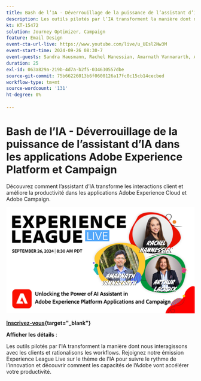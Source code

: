 ```yaml
---
title: Bash de l’IA - Déverrouillage de la puissance de l’assistant d’IA dans les applications Adobe Experience Platform et Campaign
description: Les outils pilotés par l’IA transforment la manière dont nous interagissons avec les clients et rationalisons les workflows. Rejoignez notre webinaire Experience League Live sur le thème de l’IA pour suivre le rythme de l’innovation et découvrir comment les capacités de l’Adobe vont accélérer votre productivité. 
kt: KT-15472
solution: Journey Optimizer, Campaign
feature: Email Design
event-cta-url-live: https://www.youtube.com/live/u_UEsl2Nw3M
event-start-time: 2024-09-26 08:30-7
event-guests: Sandra Hausmann, Rachel Hanessian, Amarnath Vannararth, Arthur Lacroix
duration: 25
exl-id: 063a829a-219b-4d7a-b2f5-034630557dbe
source-git-commit: 75b66226013b6f0600126a17fc0c15cb14cecbed
workflow-type: tm+mt
source-wordcount: '131'
ht-degree: 0%

---
```


# Bash de l’IA - Déverrouillage de la puissance de l’assistant d’IA dans les applications Adobe Experience Platform et Campaign

Découvrez comment l’assistant d’IA transforme les interactions client et améliore la productivité dans les applications Adobe Experience Cloud et Adobe Campaign. 

[![ExL LIVE 26 septembre 2024](/help/experience-league-live/episodes/assets/WebBanner-09-26-2024.png)](https://www.youtube.com/watch?v=J48CNmcV7wc)

**[Inscrivez-vous](https://engage.adobe.com/ExpLeagueLive-240926.html){target="_blank"}**

**Afficher les détails** :

Les outils pilotés par l’IA transforment la manière dont nous interagissons avec les clients et rationalisons les workflows. Rejoignez notre émission Experience League Live sur le thème de l’IA pour suivre le rythme de l’innovation et découvrir comment les capacités de l’Adobe vont accélérer votre productivité.
